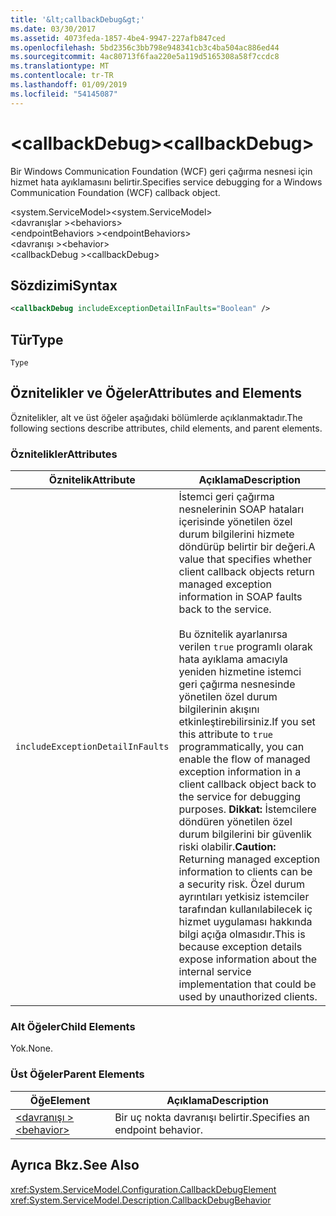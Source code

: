 ```yaml
---
title: '&lt;callbackDebug&gt;'
ms.date: 03/30/2017
ms.assetid: 4073feda-1857-4be4-9947-227afb847ced
ms.openlocfilehash: 5bd2356c3bb798e948341cb3c4ba504ac886ed44
ms.sourcegitcommit: 4ac80713f6faa220e5a119d5165308a58f7ccdc8
ms.translationtype: MT
ms.contentlocale: tr-TR
ms.lasthandoff: 01/09/2019
ms.locfileid: "54145087"
---
```

# <a name="ltcallbackdebuggt"></a><span data-ttu-id="4fcbb-102">&lt;callbackDebug&gt;</span><span class="sxs-lookup"><span data-stu-id="4fcbb-102">&lt;callbackDebug&gt;</span></span>
<span data-ttu-id="4fcbb-103">Bir Windows Communication Foundation (WCF) geri çağırma nesnesi için hizmet hata ayıklamasını belirtir.</span><span class="sxs-lookup"><span data-stu-id="4fcbb-103">Specifies service debugging for a Windows Communication Foundation (WCF) callback object.</span></span>  
  
 <span data-ttu-id="4fcbb-104">\<system.ServiceModel></span><span class="sxs-lookup"><span data-stu-id="4fcbb-104">\<system.ServiceModel></span></span>  
<span data-ttu-id="4fcbb-105">\<davranışlar ></span><span class="sxs-lookup"><span data-stu-id="4fcbb-105">\<behaviors></span></span>  
<span data-ttu-id="4fcbb-106">\<endpointBehaviors ></span><span class="sxs-lookup"><span data-stu-id="4fcbb-106">\<endpointBehaviors></span></span>  
<span data-ttu-id="4fcbb-107">\<davranışı ></span><span class="sxs-lookup"><span data-stu-id="4fcbb-107">\<behavior></span></span>  
<span data-ttu-id="4fcbb-108">\<callbackDebug ></span><span class="sxs-lookup"><span data-stu-id="4fcbb-108">\<callbackDebug></span></span>  
  
## <a name="syntax"></a><span data-ttu-id="4fcbb-109">Sözdizimi</span><span class="sxs-lookup"><span data-stu-id="4fcbb-109">Syntax</span></span>  
  
```xml  
<callbackDebug includeExceptionDetailInFaults="Boolean" />
```  
  
## <a name="type"></a><span data-ttu-id="4fcbb-110">Tür</span><span class="sxs-lookup"><span data-stu-id="4fcbb-110">Type</span></span>  
 `Type`  
  
## <a name="attributes-and-elements"></a><span data-ttu-id="4fcbb-111">Öznitelikler ve Öğeler</span><span class="sxs-lookup"><span data-stu-id="4fcbb-111">Attributes and Elements</span></span>  
 <span data-ttu-id="4fcbb-112">Öznitelikler, alt ve üst öğeler aşağıdaki bölümlerde açıklanmaktadır.</span><span class="sxs-lookup"><span data-stu-id="4fcbb-112">The following sections describe attributes, child elements, and parent elements.</span></span>  
  
### <a name="attributes"></a><span data-ttu-id="4fcbb-113">Öznitelikler</span><span class="sxs-lookup"><span data-stu-id="4fcbb-113">Attributes</span></span>  
  
|<span data-ttu-id="4fcbb-114">Öznitelik</span><span class="sxs-lookup"><span data-stu-id="4fcbb-114">Attribute</span></span>|<span data-ttu-id="4fcbb-115">Açıklama</span><span class="sxs-lookup"><span data-stu-id="4fcbb-115">Description</span></span>|  
|---------------|-----------------|  
|`includeExceptionDetailInFaults`|<span data-ttu-id="4fcbb-116">İstemci geri çağırma nesnelerinin SOAP hataları içerisinde yönetilen özel durum bilgilerini hizmete döndürüp belirtir bir değeri.</span><span class="sxs-lookup"><span data-stu-id="4fcbb-116">A value that specifies whether client callback objects return managed exception information in SOAP faults back to the service.</span></span><br /><br /> <span data-ttu-id="4fcbb-117">Bu öznitelik ayarlanırsa verilen `true` programlı olarak hata ayıklama amacıyla yeniden hizmetine istemci geri çağırma nesnesinde yönetilen özel durum bilgilerinin akışını etkinleştirebilirsiniz.</span><span class="sxs-lookup"><span data-stu-id="4fcbb-117">If you set this attribute to `true` programmatically, you can enable the flow of managed exception information in a client callback object back to the service for debugging purposes.</span></span> <span data-ttu-id="4fcbb-118">**Dikkat:**  İstemcilere döndüren yönetilen özel durum bilgilerini bir güvenlik riski olabilir.</span><span class="sxs-lookup"><span data-stu-id="4fcbb-118">**Caution:**  Returning managed exception information to clients can be a security risk.</span></span> <span data-ttu-id="4fcbb-119">Özel durum ayrıntıları yetkisiz istemciler tarafından kullanılabilecek iç hizmet uygulaması hakkında bilgi açığa olmasıdır.</span><span class="sxs-lookup"><span data-stu-id="4fcbb-119">This is because exception details expose information about the internal service implementation that could be used by unauthorized clients.</span></span>|  
  
### <a name="child-elements"></a><span data-ttu-id="4fcbb-120">Alt Öğeler</span><span class="sxs-lookup"><span data-stu-id="4fcbb-120">Child Elements</span></span>  
 <span data-ttu-id="4fcbb-121">Yok.</span><span class="sxs-lookup"><span data-stu-id="4fcbb-121">None.</span></span>  
  
### <a name="parent-elements"></a><span data-ttu-id="4fcbb-122">Üst Öğeler</span><span class="sxs-lookup"><span data-stu-id="4fcbb-122">Parent Elements</span></span>  
  
|<span data-ttu-id="4fcbb-123">Öğe</span><span class="sxs-lookup"><span data-stu-id="4fcbb-123">Element</span></span>|<span data-ttu-id="4fcbb-124">Açıklama</span><span class="sxs-lookup"><span data-stu-id="4fcbb-124">Description</span></span>|  
|-------------|-----------------|  
|[<span data-ttu-id="4fcbb-125">\<davranışı ></span><span class="sxs-lookup"><span data-stu-id="4fcbb-125">\<behavior></span></span>](../../../../../docs/framework/configure-apps/file-schema/wcf/behavior-of-endpointbehaviors.md)|<span data-ttu-id="4fcbb-126">Bir uç nokta davranışı belirtir.</span><span class="sxs-lookup"><span data-stu-id="4fcbb-126">Specifies an endpoint behavior.</span></span>|  
  
## <a name="see-also"></a><span data-ttu-id="4fcbb-127">Ayrıca Bkz.</span><span class="sxs-lookup"><span data-stu-id="4fcbb-127">See Also</span></span>  
 <xref:System.ServiceModel.Configuration.CallbackDebugElement>  
 <xref:System.ServiceModel.Description.CallbackDebugBehavior>
